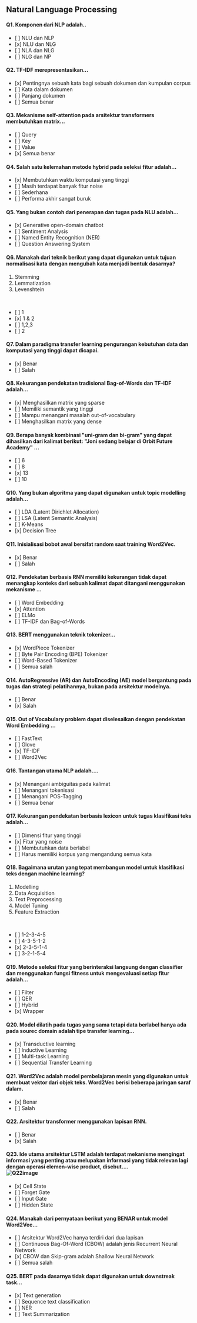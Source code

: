 ## Natural Language Processing

#### Q1. Komponen dari NLP adalah..

- \[ ] NLU dan NLP
- \[x] NLU dan NLG
- \[ ] NLA dan NLG
- \[ ] NLG dan NP

#### Q2. TF-IDF merepresentasikan...

- \[x] Pentingnya sebuah kata bagi sebuah dokumen dan kumpulan corpus
- \[ ] Kata dalam dokumen
- \[ ] Panjang dokumen
- \[ ] Semua benar

#### Q3. Mekanisme self-attention pada arsitektur transformers membutuhkan matrix...

- \[ ] Query
- \[ ] Key
- \[ ] Value
- \[x] Semua benar

#### Q4. Salah satu kelemahan metode hybrid pada seleksi fitur adalah...

- \[x] Membutuhkan waktu komputasi yang tinggi 
- \[ ] Masih terdapat banyak fitur noise
- \[ ] Sederhana
- \[ ] Performa akhir sangat buruk

#### Q5. Yang bukan contoh dari penerapan dan tugas pada NLU adalah...

- \[x] Generative open-domain chatbot 
- \[ ] Sentiment Analysis
- \[ ] Named Entity Recognition (NER)
- \[ ] Question Answering System

#### Q6. Manakah dari teknik berikut yang dapat digunakan untuk tujuan normalisasi kata dengan mengubah kata menjadi bentuk dasarnya? <br> 
1. Stemming
2. Lemmatization
3. Levenshtein 
<br>

- \[ ] 1
- \[x] 1 & 2
- \[ ] 1,2,3
- \[ ] 2

#### Q7. Dalam paradigma transfer learning pengurangan kebutuhan data dan komputasi yang tinggi dapat dicapai.

- \[x] Benar
- \[ ] Salah

#### Q8. Kekurangan pendekatan tradisional Bag-of-Words dan TF-IDF adalah...

- \[x] Menghasilkan matrix yang sparse
- \[ ] Memiliki semantik yang tinggi
- \[ ] Mampu menangani masalah out-of-vocabulary
- \[ ] Menghasilkan matrix yang dense

#### Q9. Berapa banyak kombinasi "uni-gram dan bi-gram" yang dapat dihasilkan dari kalimat berikut: "Joni sedang belajar di Orbit Future Academy" ...

- \[ ] 6
- \[ ] 8
- \[x] 13
- \[ ] 10

#### Q10. Yang bukan algoritma yang dapat digunakan untuk topic modelling adalah...

- \[ ] LDA (Latent Dirichlet Allocation)
- \[ ] LSA (Latent Semantic Analysis)
- \[ ] K-Means
- \[x] Decision Tree

#### Q11. Inisialisasi bobot awal bersifat random saat training Word2Vec.

- \[x] Benar
- \[ ] Salah

#### Q12. Pendekatan berbasis RNN memiliki kekurangan tidak dapat menangkap konteks dari sebuah kalimat dapat ditangani menggunakan mekanisme ...

- \[ ] Word Embedding
- \[x] Attention
- \[ ] ELMo
- \[ ] TF-IDF dan Bag-of-Words

#### Q13. BERT menggunakan teknik tokenizer...

- \[x] WordPiece Tokenizer
- \[ ] Byte Pair Encoding (BPE) Tokenizer
- \[ ] Word-Based Tokenizer
- \[ ] Semua salah

#### Q14. AutoRegressive (AR) dan AutoEncoding (AE) model bergantung pada tugas dan strategi pelatihannya, bukan pada arsitektur modelnya.

- \[ ] Benar
- \[x] Salah

#### Q15. Out of Vocabulary problem dapat diselesaikan dengan pendekatan Word Embedding ...

- \[ ] FastText
- \[ ] Glove
- \[x] TF-IDF
- \[ ] Word2Vec

#### Q16. Tantangan utama NLP adalah....

- \[x] Menangani ambiguitas pada kalimat
- \[ ] Menangani tokenisasi
- \[ ] Menangani POS-Tagging
- \[ ] Semua benar

#### Q17. Kekurangan pendekatan berbasis lexicon untuk tugas klasifikasi teks adalah...

- \[ ] Dimensi fitur yang tinggi
- \[x] Fitur yang noise
- \[ ] Membutuhkan data berlabel
- \[ ] Harus memiliki korpus yang mengandung semua kata

#### Q18. Bagaimana urutan yang tepat membangun model untuk klasifikasi teks dengan machine learning? <br>
1. Modelling
2. Data Acquisition
3. Text Preprocessing
4. Model Tuning
5. Feature Extraction
<br>

- \[ ] 1-2-3-4-5 
- \[ ] 4-3-5-1-2
- \[x] 2-3-5-1-4
- \[ ] 3-2-1-5-4

#### Q19. Metode seleksi fitur yang berinteraksi langsung dengan classifier dan menggunakan fungsi fitness untuk mengevaluasi setiap fitur adalah...

- \[ ] Filter
- \[ ] QER
- \[ ] Hybrid
- \[x] Wrapper

#### Q20. Model dilatih pada tugas yang sama tetapi data berlabel hanya ada pada sourec domain adalah tipe transfer learning...

- \[x] Transductive learning
- \[ ] Inductive Learning
- \[ ] Multi-task Learning
- \[ ] Sequential Transfer Learning

#### Q21. Word2Vec adalah model pembelajaran mesin yang digunakan untuk membuat vektor dari objek teks. Word2Vec berisi beberapa jaringan saraf dalam.

- \[x] Benar
- \[ ] Salah

#### Q22. Arsitektur transformer menggunakan lapisan RNN.

- \[ ] Benar 
- \[x] Salah 

#### Q23. Ide utama arsitektur LSTM adalah terdapat mekanisme mengingat informasi yang penting atau melupakan informasi yang tidak relevan lagi dengan operasi elemen-wise product, disebut.... <br> ![Q22image](images/question22.png)

- \[x] Cell State
- \[ ] Forget Gate
- \[ ] Input Gate
- \[ ] Hidden State

#### Q24. Manakah dari pernyataan berikut yang BENAR untuk model Word2Vec...

- \[ ] Arsitektur Word2Vec hanya terdiri dari dua lapisan
- \[ ] Continuous Bag-Of-Word (CBOW) adalah jenis Recurrent Neural Network
- \[x] CBOW dan Skip-gram adalah Shallow Neural Network
- \[ ] Semua salah

#### Q25. BERT pada dasarnya tidak dapat digunakan untuk downstreak task...

- \[x] Text generation
- \[ ] Sequence text classification
- \[ ] NER
- \[ ] Text Summarization